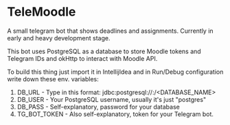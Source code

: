 # TeleMoodle
A small telegram bot that shows deadlines and assignments. Currently in early and heavy development stage.

This bot uses PostgreSQL as a database to store Moodle tokens and Telegram IDs and okHttp to interact with Moodle API.

To build this thing just import it in IntellijIdea and in Run/Debug configuration write down these env. variables:
1. DB_URL - Type in this format: jdbc:postgresql://<IP>:<PORT>/<DATABASE_NAME>
2. DB_USER - Your PostgreSQL username, usually it's just "postgres"
3. DB_PASS - Self-explanatory, password for your database
4. TG_BOT_TOKEN - Also self-explanatory, token for your Telegram bot.
